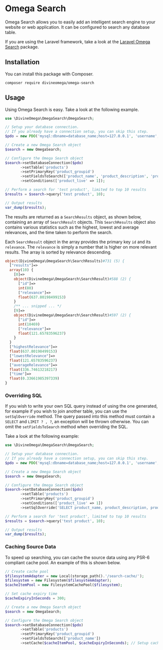 # Omega Search

Omega Search allows you to easily add an intelligent search engine to your website or web application. 
It can be configured to search any database table.

If you are using the Laravel framework, take a look at the [Laravel Omega Search](https://github.com/DivineOmega/laravel-omega-search) package.

## Installation

You can install this package with Composer.

```
composer require divineomega/omega-search
```

## Usage

Using Omega Search is easy. Take a look at the following example.

```php
use \DivineOmega\OmegaSearch\OmegaSearch;

// Setup your database connection. 
// If you already have a connection setup, you can skip this step.
$pdo = new PDO('mysql:dbname=database_name;host=127.0.0.1', 'username', 'password');

// Create a new Omega Search object
$search = new OmegaSearch;

// Configure the Omega Search object
$search->setDatabaseConnection($pdo)
       ->setTable('products')
       ->setPrimaryKey('product_groupid')
       ->setFieldsToSearch(['product_name', 'product_description', 'product_seokeywords'])
       ->setConditions(['product_live' => 1]);

// Perform a search for 'test product', limited to top 10 results
$results = $search->query('test product', 10);

// Output results
var_dump($results);
```

The results are returned as a `SearchResults` object, as shown below, containing an array of `SearchResult` objects.
This `SearchResults` object also contains various statistics such as the highest, lowest and average relevances,
and the time taken to perform the search.

Each `SearchResult` object in the array provides the primary key `id` and its `relevance`. The `relevance` is 
simply a number that is higher on more relevant results. The array is sorted by relevance descending.

```php
object(DivineOmega\OmegaSearch\SearchResults)#731 (5) {
  ["results"]=>
  array(10) {
    [0]=>
    object(DivineOmega\OmegaSearch\SearchResult)#588 (2) {
      ["id"]=>
      int(80)
      ["relevance"]=>
      float(637.80198499153)
    }
    /** ... snipped ... */
    [9]=>
    object(DivineOmega\OmegaSearch\SearchResult)#597 (2) {
      ["id"]=>
      int(18469)
      ["relevance"]=>
      float(121.65783596237)
    }
  }
  ["highestRelevance"]=>
  float(637.80198499153)
  ["lowestRelevance"]=>
  float(121.65783596237)
  ["averageRelevance"]=>
  float(336.74613218217)
  ["time"]=>
  float(0.33661985397339)
}
```

### Overriding SQL

If you wish to write your own SQL query instead of using the one generated, for example if you wish to join another table, you can use the `setSqlOverride` method. The query passed into this method must contain a `SELECT` and `LIMIT ? , ?`, an exception will be thrown otherwise. You can omit the `setFieldsToSearch` method when overriding the SQL. 

Take a look at the following example:

```php
use \DivineOmega\OmegaSearch\OmegaSearch;

// Setup your database connection. 
// If you already have a connection setup, you can skip this step.
$pdo = new PDO('mysql:dbname=database_name;host=127.0.0.1', 'username', 'password');

// Create a new Omega Search object
$search = new OmegaSearch;

// Configure the Omega Search object
$search->setDatabaseConnection($pdo)
       ->setTable('products')
       ->setPrimaryKey('product_groupid')
       ->setConditions(['product_live' => 1])
       ->setSqlOverride('SELECT product_name, product_description, product_seokeywords FROM products LIMIT ? , ?');

// Perform a search for 'test product', limited to top 10 results
$results = $search->query('test product', 10);

// Output results
var_dump($results);
``` 

### Caching Source Data

To speed up searching, you can cache the source data using any PSR-6 compliant cache pool. An example of this is shown below.

```php
// Create cache pool
$filesystemAdapter = new Local(storage_path().'/search-cache/');
$filesystem = new Filesystem($filesystemAdapter);
$cacheItemPool = new FilesystemCachePool($filesystem);

// Set cache expiry time
$cacheExpiryInSeconds = 300;

// Create a new Omega Search object
$search = new OmegaSearch;

// Configure the Omega Search object
$search->setDatabaseConnection($pdo)
       ->setTable('products')
       ->setPrimaryKey('product_groupid')
       ->setFieldsToSearch(['product_name'])
       ->setCache($cacheItemPool, $cacheExpiryInSeconds); // Setup cache
```
